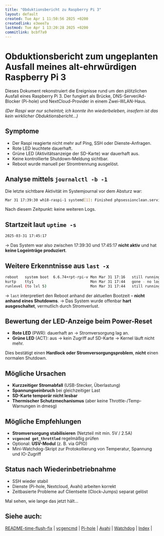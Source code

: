 ```yaml
---
title: "Obduktionsbericht zu Raspberry Pi 3"
layout: default
created: Tue Apr 1 11:50:56 2025 +0200
createdlink: e3eee7a
lastmod: Tue Apr 1 13:20:28 2025 +0200
commitlink: bcbf7a9
---
```


# Obduktionsbericht zum ungeplanten Ausfall meines alt-ehrwürdigen Raspberry Pi 3

Dieses Dokument rekonstruiert die Ereignisse rund um den plötzlichen Ausfall eines Raspberry Pi 3.
Der fungiert als Brücke, DNS-Server/Ad-Blocker (Pi-hole) und NextCloud-Provider in einem Zwei-WLAN-Haus.

_(Der Raspi war nur scheintot; ich konnte ihn wiederbeleben, insofern ist das kein *wirklicher* Obduktionsbericht...)_

## Symptome

- Der Raspi reagierte nicht mehr auf Ping, SSH oder Dienste-Anfragen.
- Rote LED leuchtete dauerhaft.
- Grüne LED (Aktivitätsanzeige der SD-Karte) war dauerhaft aus.
- Keine kontrollierte Shutdown-Meldung sichtbar.
- Reboot wurde manuell per Stromtrennung ausgelöst.

## Analyse mittels `journalctl -b -1`

Die letzte sichtbare Aktivität im Systemjournal vor dem Absturz war:

~~~bash
Mar 31 17:39:30 wh18-raspi-1 systemd[1]: Finished phpsessionclean.service - Clean php session files.
~~~

Nach diesem Zeitpunkt: keine weiteren Logs.

## Startzeit laut `uptime -s`

~~~bash
2025-03-31 17:45:17
~~~

→ Das System war also zwischen 17:39:30 und 17:45:17 **nicht aktiv** und hat **keine Logeinträge produziert**.

## Weitere Erkenntnisse aus `last -x`

~~~bash
reboot   system boot  6.6.74+rpt-rpi-v Mon Mar 31 17:16   still running
kurtp    tty1                          Mon Mar 31 17:44   gone - no logout
runlevel (to lvl 5)                    Mon Mar 31 17:44   still running
~~~

→ `last` interpretiert den Reboot anhand der aktuellen Bootzeit – **nicht anhand eines Shutdowns**.
→ Das System wurde offenbar **hart ausgeschaltet**, vermutlich durch Stromverlust.

## Bewertung der LED-Anzeige beim Power-Reset

- **Rote LED** (PWR): dauerhaft an → Stromversorgung lag an.
- **Grüne LED** (ACT): aus → kein Zugriff auf SD-Karte → Kernel läuft nicht mehr.

Dies bestätigt einen **Hardlock oder Stromversorgungsproblem**, **nicht** einen normalen Shutdown.

## Mögliche Ursachen

- **Kurzzeitiger Stromabfall** (USB-Stecker, Überlastung)
- **Spannungseinbruch** bei gleichzeitiger Last
- **SD-Karte temporär nicht lesbar**
- **Thermischer Schutzmechanismus** (aber keine Throttle-/Temp-Warnungen in dmesg)

## Mögliche Empfehlungen

- **Stromversorgung stabilisieren** (Netzteil mit min. 5V / 2.5A)
- **`vcgencmd get_throttled`** regelmäßig prüfen
- Optional: **USV-Modul** (z. B. via GPIO)
- Mini-Watchdog-Skript zur Protokollierung von Temperatur, Spannung und IO-Zugriff

## Status nach Wiederinbetriebnahme

- SSH wieder stabil
- Dienste (Pi-hole, Nextcloud, Avahi) arbeiten korrekt
- Zeitbasierte Probleme auf Clientseite (Clock-Jumps) separat gelöst

Mal sehen, wie lange das jetzt hält...

## Siehe auch:

[README-time-flush-fix](#README-time-flush-fix) |
[vcgencmd](#vcgencmd) |
[Pi-hole](#Pi-hole) |
[Avahi](#Avahi) |
[Watchdog](#Watchdog) |
[Index](#Index) |


